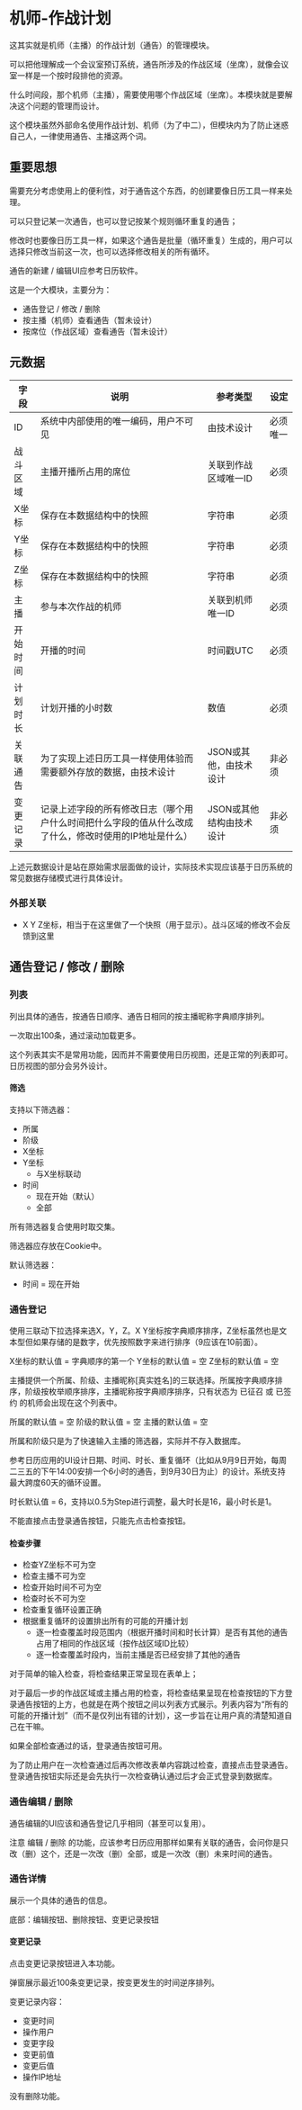 # 机师-作战计划

这其实就是机师（主播）的作战计划（通告）的管理模块。

可以把他理解成一个会议室预订系统，通告所涉及的作战区域（坐席），就像会议室一样是一个按时段排他的资源。

什么时间段，那个机师（主播），需要使用哪个作战区域（坐席）。本模块就是要解决这个问题的管理而设计。

这个模块虽然外部命名使用作战计划、机师（为了中二），但模块内为了防止迷惑自己人，一律使用通告、主播这两个词。

## 重要思想

需要充分考虑使用上的便利性，对于通告这个东西，的创建要像日历工具一样来处理。

可以只登记某一次通告，也可以登记按某个规则循环重复的通告；

修改时也要像日历工具一样，如果这个通告是批量（循环重复）生成的，用户可以选择只修改当前这一次，也可以选择修改相关的所有循环。

通告的新建 / 编辑UI应参考日历软件。

这是一个大模块，主要分为：
- 通告登记 / 修改 / 删除
- 按主播（机师）查看通告（暂未设计）
- 按席位（作战区域）查看通告（暂未设计）

## 元数据

| 字段 | 说明 | 参考类型 | 设定 |
|---------|------|------|------|
| ID | 系统中内部使用的唯一编码，用户不可见 | 由技术设计 | 必须 唯一 |
| 战斗区域 | 主播开播所占用的席位 | 关联到作战区域唯一ID | 必须 |
| X坐标 | 保存在本数据结构中的快照 | 字符串 | 必须 |
| Y坐标 | 保存在本数据结构中的快照 | 字符串 | 必须 |
| Z坐标 | 保存在本数据结构中的快照 | 字符串 | 必须 |
| 主播 | 参与本次作战的机师 | 关联到机师唯一ID | 必须 |
| 开始时间 | 开播的时间 | 时间戳UTC | 必须 |
| 计划时长 | 计划开播的小时数 | 数值 | 必须 |
| 关联通告 | 为了实现上述日历工具一样使用体验而需要额外存放的数据，由技术设计 | JSON或其他，由技术设计 | 非必须 |
| 变更记录 | 记录上述字段的所有修改日志（哪个用户什么时间把什么字段的值从什么改成了什么，修改时使用的IP地址是什么） | JSON或其他结构由技术设计 | 非必须 |

上述元数据设计是站在原始需求层面做的设计，实际技术实现应该基于日历系统的常见数据存储模式进行具体设计。

### 外部关联
- X Y Z坐标，相当于在这里做了一个快照（用于显示）。战斗区域的修改不会反馈到这里

## 通告登记 / 修改 / 删除

### 列表

列出具体的通告，按通告日顺序、通告日相同的按主播昵称字典顺序排列。

一次取出100条，通过滚动加载更多。

这个列表其实不是常用功能，因而并不需要使用日历视图，还是正常的列表即可。日历视图的部分会另外设计。

#### 筛选

支持以下筛选器：
- 所属
- 阶级
- X坐标
- Y坐标
    - 与X坐标联动
- 时间
    - 现在开始（默认）
    - 全部

所有筛选器复合使用时取交集。

筛选器应存放在Cookie中。

默认筛选器：
- 时间 = 现在开始

### 通告登记

使用三联动下拉选择来选X，Y，Z。X Y坐标按字典顺序排序，Z坐标虽然也是文本型但如果存储的是数字，优先按照数字来进行排序（9应该在10前面）。

X坐标的默认值 = 字典顺序的第一个
Y坐标的默认值 = 空
Z坐标的默认值 = 空

主播提供一个所属、阶级、主播昵称[真实姓名]的三联选择。所属按字典顺序排序，阶级按枚举顺序排序，主播昵称按字典顺序排序，只有状态为 已征召 或 已签约 的机师会出现在这个列表中。

所属的默认值 = 空
阶级的默认值 = 空
主播的默认值 = 空

所属和阶级只是为了快速输入主播的筛选器，实际并不存入数据库。

参考日历应用的UI设计日期、时间、时长、重复循环（比如从9月9日开始，每周二三五的下午14:00安排一个6小时的通告，到9月30日为止）的设计。系统支持最大跨度60天的循环设置。

时长默认值 = 6，支持以0.5为Step进行调整，最大时长是16，最小时长是1。

不能直接点击登录通告按钮，只能先点击检查按钮。

#### 检查步骤

- 检查YZ坐标不可为空
- 检查主播不可为空
- 检查开始时间不可为空
- 检查时长不可为空
- 检查重复循环设置正确
- 根据重复循环的设置排出所有的可能的开播计划
    - 逐一检查覆盖时段范围内（根据开播时间和时长计算）是否有其他的通告占用了相同的作战区域（按作战区域ID比较）
    - 逐一检查覆盖时段内，当前主播是否已经安排了其他的通告

对于简单的输入检查，将检查结果正常呈现在表单上；

对于最后一步的作战区域或主播占用的检查，将检查结果呈现在检查按钮的下方登录通告按钮的上方，也就是在两个按钮之间以列表方式展示。列表内容为“所有的可能的开播计划”（而不是仅列出有错的计划），这一步旨在让用户真的清楚知道自己在干嘛。

如果全部检查通过的话，登录通告按钮可用。

为了防止用户在一次检查通过后再次修改表单内容跳过检查，直接点击登录通告。登录通告按钮实际还是会先执行一次检查确认通过后才会正式登录到数据库。


### 通告编辑 / 删除

通告编辑的UI应该和通告登记几乎相同（甚至可以复用）。

注意 编辑 / 删除 的功能，应该参考日历应用那样如果有关联的通告，会问你是只改（删）这个，还是一次改（删）全部，或是一次改（删）未来时间的通告。

### 通告详情

展示一个具体的通告的信息。

底部：编辑按钮、删除按钮、变更记录按钮

#### 变更记录

点击变更记录按钮进入本功能。

弹窗展示最近100条变更记录，按变更发生的时间逆序排列。

变更记录内容：
- 变更时间
- 操作用户
- 变更字段
- 变更前值
- 变更后值
- 操作IP地址

没有删除功能。

